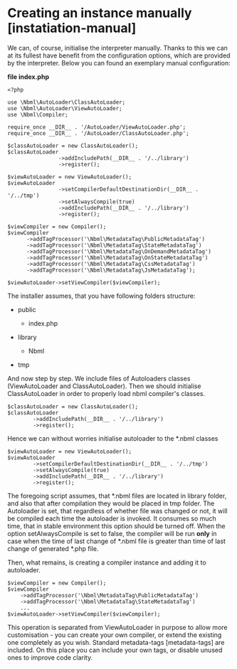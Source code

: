 # Creating an instance manually [instatiation-manual]

We can, of course, initialise the interpreter manually. Thanks to this we can at its fullest have benefit from the configuration options, which are provided by the interpreter.
Below you can found an exemplary manual configuration:

**file index.php**

	<?php

	use \Nbml\AutoLoader\ClassAutoLoader;
	use \Nbml\AutoLoader\ViewAutoLoader;
	use \Nbml\Compiler;

	require_once __DIR__ . '/AutoLoader/ViewAutoLoader.php';
	require_once __DIR__ . '/AutoLoader/ClassAutoLoader.php';

	$classAutoLoader = new ClassAutoLoader();
	$classAutoLoader
					->addIncludePath(__DIR__ . '/../library')
					->register();

	$viewAutoLoader = new ViewAutoLoader();
	$viewAutoLoader
					->setCompilerDefaultDestinationDir(__DIR__ . '/../tmp')
					->setAlwaysCompile(true)
					->addIncludePath(__DIR__ . '/../library')
					->register();

	$viewCompiler = new Compiler();
	$viewCompiler
          ->addTagProcessor('\Nbml\MetadataTag\PublicMetadataTag')
          ->addTagProcessor('\Nbml\MetadataTag\StateMetadataTag')
          ->addTagProcessor('\Nbml\MetadataTag\OnDemandMetadataTag')
          ->addTagProcessor('\Nbml\MetadataTag\OnStateMetadataTag')
          ->addTagProcessor('\Nbml\MetadataTag\CssMetadataTag')
          ->addTagProcessor('\Nbml\MetadataTag\JsMetadataTag');

	$viewAutoLoader->setViewCompiler($viewCompiler);

The installer assumes, that you have following folders structure:

* public

	* index.php
* library

	* Nbml
* tmp

And now step by step. We include files of Autoloaders classes (ViewAutoLoader and ClassAutoLoader).
Then we should initialise ClassAutoLoader in order to properly load nbml compiler's classes.

	$classAutoLoader = new ClassAutoLoader();
	$classAutoLoader
			->addIncludePath(__DIR__ . '/../library')
			->register();

Hence we can without worries initialise autoloader to the *.nbml classes

	$viewAutoLoader = new ViewAutoLoader();
	$viewAutoLoader
			->setCompilerDefaultDestinationDir(__DIR__ . '/../tmp')
			->setAlwaysCompile(true)
			->addIncludePath(__DIR__ . '/../library')
			->register();

The foregoing script assumes, that *.nbml files are located in library folder, and also that after compilation they would be placed
in tmp folder. The Autoloader is set, that regardless of whether file was changed or not, 
it will be
compiled each time the autoloader is invoked. It consumes so much time, 
that in stable environment this option 
should be turned off. When the option setAlwaysCompile is set to false, the compiler will be run **only** in case
when the time of last change of *.nbml file is greater than time of last change of generated *.php file.

Then, what remains, is creating a compiler instance and adding it to autoloader.

	$viewCompiler = new Compiler();
	$viewCompiler
        ->addTagProcessor('\Nbml\MetadataTag\PublicMetadataTag')
        ->addTagProcessor('\Nbml\MetadataTag\StateMetadataTag')
        ...
	$viewAutoLoader->setViewCompiler($viewCompiler);

This operation is separated from ViewAutoLoader in purpose to allow more customisation - you can create your own compiler,
or extend the existing one completely as you wish.
Standard metadata-tags [metadata-tags] are included. On this place you can include your own tags, or disable
unused ones to improve code clarity.
